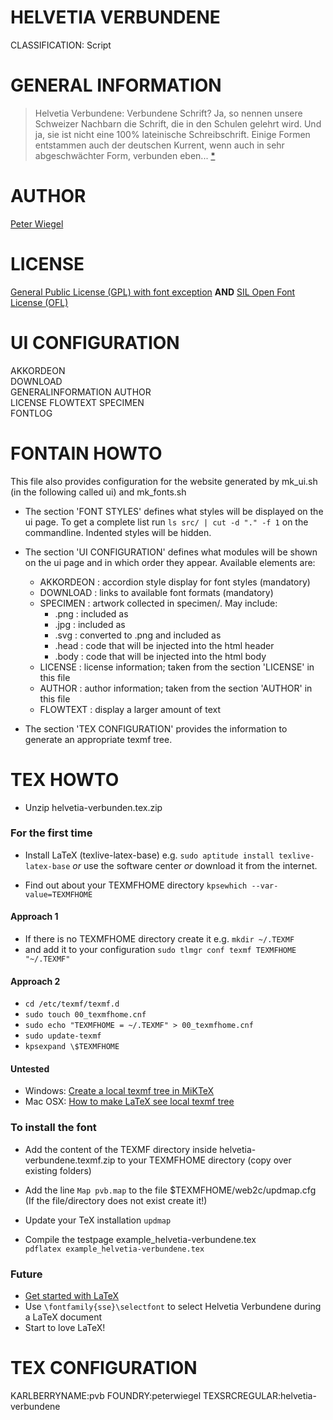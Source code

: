 HELVETIA VERBUNDENE
===================
CLASSIFICATION: Script


GENERAL INFORMATION
===================
> Helvetia Verbundene: Verbundene Schrift? Ja, so nennen unsere Schweizer 
> Nachbarn die Schrift, die in den Schulen gelehrt wird. Und ja, sie ist 
> nicht eine 100% lateinische Schreibschrift. Einige Formen entstammen 
> auch der deutschen Kurrent, wenn auch in sehr abgeschwächter Form, 
> verbunden eben...
> [*](http://www.peter-wiegel.de/Helvetia.html)


AUTHOR
======
[Peter Wiegel](http://www.peter-wiegel.de/)


LICENSE
=======
[General Public License (GPL) with font exception](http://www.fsf.org/licenses/gpl.html) **AND**
[SIL Open Font License (OFL)](http://scripts.sil.org/OFL)


UI CONFIGURATION
================
AKKORDEON    
DOWNLOAD     
GENERALINFORMATION
AUTHOR     
LICENSE
FLOWTEXT
SPECIMEN     
FONTLOG


FONTAIN HOWTO
=============
This file also provides configuration for the website generated by 
mk_ui.sh (in the following called ui) and mk_fonts.sh

- The section 'FONT STYLES' defines what styles will be displayed on the ui 
  page. To get a complete list run `ls src/ | cut -d "." -f 1` on the 
  commandline. Indented styles will be hidden.

- The section 'UI CONFIGURATION' defines what modules will be shown on the ui 
  page and in which order they appear. Available elements are:

  - AKKORDEON :  accordion style display for font styles (mandatory)
  - DOWNLOAD  :  links to available font formats (mandatory)
  - SPECIMEN  :  artwork collected in specimen/. May include:
    - .png    :  included as <img>
    - .jpg    :  included as <img>
    - .svg    :  converted to .png and included as <img>
    - .head   :  code that will be injected into the html header
    - .body   :  code that will be injected into the html body
  - LICENSE   :  license information; 
                 taken from the section 'LICENSE' in this file
  - AUTHOR    :  author information; 
                 taken from the section 'AUTHOR' in this file
  - FLOWTEXT  :  display a larger amount of text        

- The section 'TEX CONFIGURATION' provides the information to generate an 
  appropriate texmf tree.



TEX HOWTO
=========

- Unzip helvetia-verbunden.tex.zip

### For the first time

- Install LaTeX (texlive-latex-base)
  e.g. `sudo aptitude install texlive-latex-base`
 _or_ use the software center
 _or_ download it from the internet.

- Find out about your TEXMFHOME directory
 `kpsewhich --var-value=TEXMFHOME`

#### Approach **1**

- If there is no TEXMFHOME directory create it
  e.g. `mkdir ~/.TEXMF`
- and add it to your configuration
 `sudo tlmgr conf texmf TEXMFHOME "~/.TEXMF"`

#### Approach **2**

- `cd /etc/texmf/texmf.d`
- `sudo touch 00_texmfhome.cnf`
- `sudo echo "TEXMFHOME = ~/.TEXMF" > 00_texmfhome.cnf`
- `sudo update-texmf`
- `kpsexpand \$TEXMFHOME`

#### Untested

- Windows: [Create a local texmf tree in MiKTeX](http://tex.stackexchange.com/questions/69483/create-a-local-texmf-tree-in-miktex)
- Mac OSX: [How to make LaTeX see local texmf tree](http://tex.stackexchange.com/questions/30494/how-to-make-latex-see-local-texmf-tree)

### To install the font

- Add the content of the TEXMF directory inside
  helvetia-verbundene.texmf.zip to your TEXMFHOME directory
  (copy over existing folders)

- Add the line `Map pvb.map`
  to the file $TEXMFHOME/web2c/updmap.cfg
  (If the file/directory does not exist create it!)

- Update your TeX installation
 `updmap`

- Compile the testpage example_helvetia-verbundene.tex    
 `pdflatex example_helvetia-verbundene.tex`

### Future

- [Get started with LaTeX](http://en.wikibooks.org/wiki/LaTeX)
- Use `\fontfamily{sse}\selectfont` to select Helvetia Verbundene
  during a LaTeX document
- Start to love LaTeX!




TEX CONFIGURATION
=================
KARLBERRYNAME:pvb
FOUNDRY:peterwiegel
TEXSRCREGULAR:helvetia-verbundene

